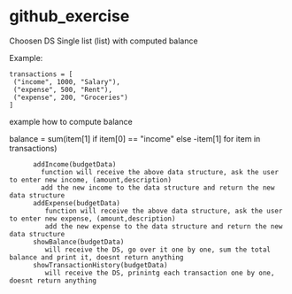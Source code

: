 # github_exercise
Choosen DS
   Single list (list) with computed balance
   
   Example:
   
    transactions = [
     ("income", 1000, "Salary"),
     ("expense", 500, "Rent"),
     ("expense", 200, "Groceries")
    ]

example how to compute balance

  balance = sum(item[1] if item[0] == "income" else -item[1] for item in transactions)  
                      
          addIncome(budgetData)              
            function will receive the above data structure, ask the user to enter new income, (amount,description)
            add the new income to the data structure and return the new data structure   
          addExpense(budgetData)                          
             function will receive the above data structure, ask the user to enter new expense, (amount,description)
             add the new expense to the data structure and return the new data structure  
          showBalance(budgetData)
             will receive the DS, go over it one by one, sum the total balance and print it, doesnt return anything
          showTransactionHistory(budgetData)                             
             will receive the DS, prinintg each transaction one by one, doesnt return anything

